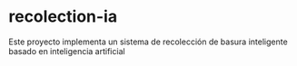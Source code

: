 # recolection-ia
Este proyecto implementa un sistema de recolección de basura inteligente basado en inteligencia artificial
